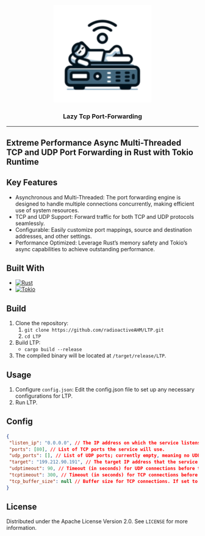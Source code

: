 <div align="center">
  <img src="./icon/sample-x256.png" alt="Logo">

  <h3 align="center">Lazy Tcp Port-Forwarding</h3>
</div>

<hr>

<!-- ABOUT THE PROJECT -->
## Extreme Performance Async Multi-Threaded TCP and UDP Port Forwarding in Rust with Tokio Runtime

## Key Features

* Asynchronous and Multi-Threaded: The port forwarding engine is designed to handle multiple connections concurrently, making efficient use of system resources.
* TCP and UDP Support: Forward traffic for both TCP and UDP protocols seamlessly.
* Configurable: Easily customize port mappings, source and destination addresses, and other settings.
* Performance Optimized: Leverage Rust’s memory safety and Tokio’s async capabilities to achieve outstanding performance.

## Built With

* [![Rust][Rust]][Rust-url]
* [![Tokio][Tokio]][Tokio-url]

## Build

1. Clone the repository:
    1. `git clone https://github.com/radioactiveAHM/LTP.git`
    2. `cd LTP`
2. Build LTP:
    * `cargo build --release`
3. The compiled binary will be located at `/target/release/LTP`.

## Usage

1. Configure `config.json`: Edit the config.json file to set up any necessary configurations for LTP.
2. Run LTP.

## Config

```json
{
 "listen_ip": "0.0.0.0", // The IP address on which the service listens; '0.0.0.0' means it listens on all available network interfaces.
 "ports": [80], // List of TCP ports the service will use.
 "udp_ports": [], // List of UDP ports; currently empty, meaning no UDP communication is configured.
 "target": "199.212.90.191", // The target IP address that the service interacts with.
 "udptimeout": 90, // Timeout (in seconds) for UDP connections before they are considered inactive.
 "tcptimeout": 300, // Timeout (in seconds) for TCP connections before they are considered inactive.
 "tcp_buffer_size": null // Buffer size for TCP connections. If set to 'null', the default is 8 KB.
}
```

## License

Distributed under the Apache License Version 2.0. See `LICENSE` for more information.

<!-- MARKDOWN LINKS & IMAGES -->
[Rust]: https://img.shields.io/badge/Rust-000000?style=for-the-badge&logo=rust&logoColor=white
[Rust-url]: https://www.rust-lang.org/
[Tokio]: https://img.shields.io/badge/Tokio-000000?style=for-the-badge&logo=tokiodotrs&logoColor=white
[Tokio-url]: https://tokio.rs/
